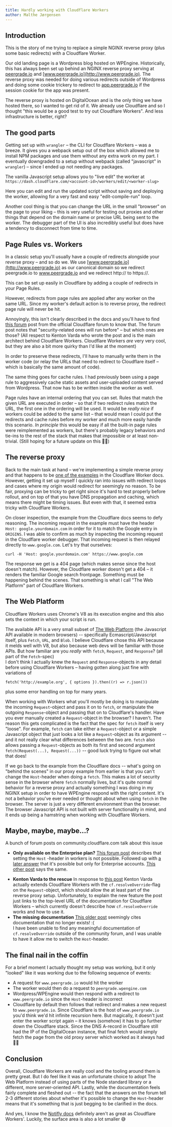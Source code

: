 ```yaml
---
title: Hardly working with Cloudflare Workers
author: Malthe Jørgensen
---
```


<!-- Possible titles:
Cloudflare workers are hard to work with
Working with Cloudflare Workers
Hardly working with Cloudflare Workers
-->

## Introduction

This is the story of me trying to replace a simple NGINX reverse proxy (plus some basic redirects) with a Cloudflare Worker.

Our old landing page is a Wordpress blog hosted on WPEngine. Historically, this has always been set up behind an NGINX reverse proxy serving at [peergrade.io](http://peergrade.io) and [www.peergrade.io](http://www.peergrade.io). The reverse proxy was needed for doing various redirects outside of Wordpress and doing some cookie trickery to redirect to [app.peergrade.io](http://app.peergrade.io) if the session cookie for the app was present.

The reverse proxy is hosted on DigitalOcean and is the only thing we have hosted there, so I wanted to get rid of it. We already use Cloudflare and so I thought "this would be a good test to try out Cloudflare Workers". And less infrastructure is better, right?

## The good parts

Getting set up with `wrangler` – the CLI for Cloudflare Workers – was a breeze. It gives you a webpack setup out of the box which allowed me to install NPM packages and use them without any extra work on my part. I eventually downgraded to a setup without webpack (called "javascript" in `wrangler`) – since I ended up not needing any packages.

The vanilla Javascript setup allows you to "live edit" the worker at `https://dash.cloudflare.com/<account-id>/workers/edit/<worker-slug>`

Here you can edit and run the updated script without saving and deploying the worker, allowing for a very fast and easy "edit-compile-run" loop.

Another cool thing is that you can change the URL in the small "browser" on the page to your liking – this is very useful for testing out proxies and other things that depend on the domain name or precise URL being sent to the worker. The debugger part of the UI is also incredibly useful but does have a tendency to disconnect from time to time.

## Page Rules vs. Workers

In a classic setup you'll usually have a couple of redirects alongside your reverse proxy – and so do we. We use [www.peergrade.io](http://www.peergrade.io) as our canonical domain so we redirect peergrade.io to www.peergrade.io and we redirect http:// to https://.

This can be set up easily in Cloudflare by adding a couple of redirects in your Page Rules.

However, redirects from page rules are applied after any worker on the same URL. Since my worker's default action is to reverse proxy, the redirect page rule will never be hit.

Annoyingly, this isn't clearly described in the docs and you'll have to find [this forum](https://community.cloudflare.com/t/cf-workers-and-rate-limiting-firewall-rules-bot-management/132164/3) post from the official Cloudflare forum to know that. The forum post notes that "security-related ones will run before" – but which ones are those? (All respect to Kenton Varda who wrote the post and is the main architect behind Cloudflare Workers. Cloudflare Workers *are* very very cool, but they are also a bit more quirky than I'd like at the moment)

In order to preserve these redirects, I'll have to manually write them in the worker code (or relay the URLs that need to redirect to Cloudflare itself – which is basically the same amount of code). 

<!-- 
- An aside:

    Apparently *Always Use HTTPS* is such a "security-related" page rule, even though it's basically an http:// to https:// redirect. Cloudflare even admits to that [in the docs](https://support.cloudflare.com/hc/en-us/articles/204144518-SSL-FAQ#h_a61bfdef-08dd-40f8-8888-7edd8e40d156). 

    Cloudflare Page Rules allows you to set up multiple rules for a single URL-pattern, but then only allows you to use that pattern once. However, *Always Use HTTPS* is special and doesn't allow any other rules once it's used on a URL-pattern. This means if you want *Automatic HTTPS Rewrites* on top of *Always Use HTTPS* you have to specify 2 rules:

    1. www.peergrade.io – *Always Use HTTPS*
    2. [https://www.peergrade.io](https://www.peergrade.io) – *Automatic HTTPS Rewrites*
-->

The same thing goes for cache rules. I had previously been using a page rule to aggressively cache static assets and user-uploaded content served from Wordpress. That now has to be written inside the worker as well.

Page rules have an internal ordering that you can set. Rules that match the given URL are executed in order – so that if two redirect rules match the URL, the first one in the ordering will be used. It would be *really nice* if workers could be added to the same list – that would mean I could put the redirects and cache rules before my worker and much more easily handle this scenario. *In principle* this would be easy if all the built-in page rules were reimplemented as workers, but there's probably legacy behaviors and tie-ins to the rest of the stack that makes that impossible or at least non-trivial. (Still hoping for a future update on this 🤞🏻)

## The reverse proxy

Back to the main task at hand – we're implementing a simple reverse proxy and that happens to be [one of the examples](https://developers.cloudflare.com/workers/examples/bulk-origin-proxy) in the Cloudflare Worker docs. However, getting it set up myself I quickly ran into issues with redirect loops and cases where my origin would redirect for seemingly no reason. To be fair, proxying can be tricky to get right since it's hard to test properly before rollout, and on top of that you have DNS propagation and caching, which means there might be timing issues. But even with that, it seemed extra tricky with Cloudflare Workers.

On closer inspection, the example from the Cloudflare docs seems to defy reasoning. The incoming request in the example must have the header `Host: google.yourdomain.com` in order for it to match the Google entry in `ORIGINS`. I was able to confirm as much by inspecting the incoming request in the Cloudflare worker debugger. That incoming request is then relayed directly to `www.google.com`. Let's try that ourselves:

 `curl -H 'Host: google.yourdomain.com' https://www.google.com`

The response we get is a 404 page (which makes sense since the host doesn't match). However, the Cloudflare worker doesn't get a 404 – it renders the familiar Google search frontpage. Something must be happening behind the scenes. That something is what I call "The Web Platform" part of Cloudflare Workers.

## The Web Platform

Cloudflare Workers uses Chrome's V8 as its execution engine and this also sets the context in which your script is run.

The available API is a very small subset of [The Web Platform](https://platform.html5.org/) (the Javascript API available in modern browsers) -- specifically Ecmascript/Javascript itself, plus `Fetch`, `URL`, and `Blob`. I believe Cloudflare chose this API because it melds well with V8, but also because web devs will be familiar with those APIs. But how familiar are you *really* with `fetch`, `Request`, and `Response`? (all part of the `Fetch`-spec)  
I don't think I actually knew the `Request` and `Response`-objects in any detail before using Cloudflare Workers – having gotten along just fine with variations of 

    fetch('http://example.org', { options }).then((r) => r.json())

plus some error handling on top for many years. 

When working with Workers what you'll mostly be doing is to manipulate the incoming `Request`-object  and pass it on to `fetch`, or manipulate the outgoing `Response`-object and passing that on to Cloudflare's handler. Have you ever manually created a `Request`-object in the browser? I haven't. The reason this gets complicated is the fact that the spec for `fetch` itself is very "loose". For example, `fetch` can take either a `Request`-object or a simple Javascript object that just looks a lot like a `Request`-object as its argument -- and it not really clear what differences between the two are.
`fetch` also allows passing a `Request`-objects as both its first and second argument `fetch(Request(...), Request(...))` -- good luck trying to figure out what that does!

If we go back to the example from the Cloudflare docs -- what's going on "behind the scenes" in our proxy example from earlier is that you can't change the `Host`-header when doing a `fetch`. This makes a lot of security sense in the browser where `fetch` normally lives, but it's quite normal behavior for a reverse proxy and actually something I was doing in my NGINX setup in order to have WPEngine respond with the right content. It's not a behavior you've ever needed or thought about when using `fetch` in the browser.
The server is just a very different environment than the browser. The browser Javascript API is not built with server functionality in mind, and it ends up being a hamstring when working with Cloudflare Workers.

## Maybe, maybe, maybe...?

A bunch of forum posts on community.cloudflare.com talk about this issue

* **Only available on the Enterprise plan?** [This forum post][1] describes that setting the `Host` -header in workers is not possible. Followed up with [a later answer][2] that it's possible but only for Enterprise accounts.
 [This other post][3] says the same.
- **Kenton Varda to the rescue** In response to [this post][4] Kenton Varda actually extends Cloudflare Workers with the `cf.resolveOverride`-flag on the `Request`-object,
  which should allow the at least part of the reverse proxy setup.
  Unfortunately, to explain the new feature the post just links to the top-level URL of the documentation for Cloudflare Workers – which currently doesn't
  describe how  `cf.resolveOverride` works and how to use it.
- **The missing documentation** [This older post][5] seemingly cites documentation that no longer exists! :(  
   I have been unable to find any meaningful documentation of `cf.resolveOverride` outside of the community forum, and I was unable to have it allow me to switch the `Host`-header.

[1]: https://community.cloudflare.com/t/override-host-header-using-workers/73434/2
[2]: https://community.cloudflare.com/t/override-host-header-using-workers/73434/5
[3]: https://community.cloudflare.com/t/reverse-proxy-using-page-rules/47836/16
[4]: https://community.cloudflare.com/t/not-possible-to-override-the-host-header-on-workers-requests/13077/7
[5]: https://community.cloudflare.com/t/different-hostname-with-same-origin-in-workers/16662/12

## The final nail in the coffin

For a brief moment I actually thought my setup was working, but it only "looked" like it was working due to the following sequence of events:

- A request for `www.peergrade.io` would hit the worker
- The worker would then do a request to `peergrade.wpengine.com`
- Wordpress/WPEngine would then respond with a redirect to `www.peergrade.io` since the `Host`-header is incorrect
- Cloudflare by default then follows that redirect and makes a new request to `www.peergrade.io`.
  Since Cloudflare is the host of `www.peergrade.io` you'd think we'd hit infinite recursion here.
  But magically, it doesn't just enter the worker script again – it knows (somehow) it has to go further down the Cloudflare stack.
  Since the DNS A-record in Cloudflare still had the IP of the DigitalOcean instance, that final fetch would simply fetch the page from the old proxy server which worked as it always had 🤦🏻



<!--
Another example of this "familiar but unfamiliar" API is when I was trying to inspect the session cookie: I had to do a base64 decode into a `Uint8Array` (in order to do a zlib decompression). The function available for decoding base64 is `atob` which you may know from the browser.

However, in order to get the actual binary data you'll have to do this Javascript incantation:

```jsx
const weirdstr = atob(cookiestr);
const bytearray = new Uint8Array(new ArrayBuffer(weirdstr.length));

for (let i = 0; i < weirdstr.length; i++) {
  bytearray[i] = weirdstr.charCodeAt(i);
}
```

Again, this isn't Cloudflare's fault per se, but they're inheriting a bad choice from The Web Platform where they could have done something else. That bad choice becomes accentuated by the fact that most workers need to implement something that is basically backend or proxy server behavior, which by now you can see The Web Platform really isn't set up for. 

Similarly, you'll inherit this weird quirk directly from the browser Javascript engine:

```jsx
console.log(btoa('汉字'))
// The above raises a DOMException in your Cloudflare Worker with the
// following message:
// "btoa() can only operate on characters in the Latin1 (ISO/IEC 8859-1) range."
```

Yes yes, there's some sense to this – Javascript strings are UTF-16 and that's why this example doesn't work. But take a look at Node.js where `btoa` and `atob` are not available – Node.js has a much better answer to many of these problems.

Lastly, since many things are iterables or DOM-objects, you won't get anything useful out of console logging `request.headers`, `request.headers.keys()`, `request.headers.values()`, `request.headers.entries()`. This wouldn't be a problem if the `request`-object was fully inspectable in the debugger but nothing shows up when you open up `request.headers`.
The solution to this is just `console.log([...request.headers])`.
-->

## Conclusion

Overall, Cloudflare Workers are really cool and the tooling around them is pretty great. But I do feel like it was an unfortunate choice to adopt The Web Platform
instead of using parts of the Node standard library or a different, more server-oriented API. Lastly, while the documentation feels fairly complete and fleshed out -- the fact
that the answers on the forum tell 2-3 different stories about whether it's possible to change the `Host`-header means that it's something that is just begging to be
clarified in the docs.

And yes, I know the [Notifly docs](https://docs.notifly.io/) definitely aren't as great as Cloudflare Workers'. Luckily, the surface area is also a lot smaller 😅

